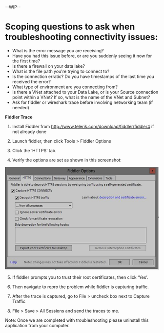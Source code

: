 --WIP--

Scoping questions to ask when troubleshooting connectivity issues:
======================================================

- What is the error message you are receiving? 
- Have you had this issue before, or are you suddenly seeing it now for the first time?
- Is there a firewall on your data lake?
- What is the file path you're trying to connect to?
- Is the connection erratic? Do you have timestamps of the last time you received the error?
- What type of environment are you connecting from? 
- Is there a VNet attached to your Data Lake, or is your Source connection point within a VNet? If so, what is the name of the VNet and Subnet?
- Ask for fiddler or wireshark trace before involving networking team (if needed)


**Fiddler Trace** 

1. Install Fiddler from http://www.telerik.com/download/fiddler/fiddler4 if not already done 

1. Launch fiddler, then click Tools > Fiddler Options 

1. Click the ‘HTTPS’ tab. 

1. Verify the options are set as shown in this screenshot: 
 

 ![GetImage.jpeg](/.attachments/GetImage-6ac74b9e-3806-43a9-916f-f0d0b8064ddf.jpeg)


5. If fiddler prompts you to trust their root certificates, then click ‘Yes’. 

1. Then navigate to repro the problem while fiddler is capturing traffic. 

1. After the trace is captured, go to File > uncheck box next to Capture Traffic 

1. File > Save > All Sessions and send the traces to me. 

 

Note: Once we are completed with troubleshooting please uninstall this application from your computer.  
